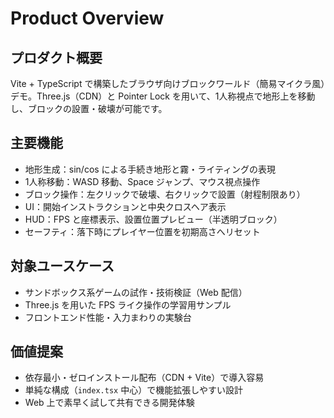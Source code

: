 # Product Overview

## プロダクト概要
Vite + TypeScript で構築したブラウザ向けブロックワールド（簡易マイクラ風）デモ。Three.js（CDN）と Pointer Lock を用いて、1人称視点で地形上を移動し、ブロックの設置・破壊が可能です。

## 主要機能
- 地形生成：sin/cos による手続き地形と霧・ライティングの表現
- 1人称移動：WASD 移動、Space ジャンプ、マウス視点操作
- ブロック操作：左クリックで破壊、右クリックで設置（射程制限あり）
- UI：開始インストラクションと中央クロスヘア表示
 - HUD：FPS と座標表示、設置位置プレビュー（半透明ブロック）
 - セーフティ：落下時にプレイヤー位置を初期高さへリセット

## 対象ユースケース
- サンドボックス系ゲームの試作・技術検証（Web 配信）
- Three.js を用いた FPS ライク操作の学習用サンプル
- フロントエンド性能・入力まわりの実験台

## 価値提案
- 依存最小・ゼロインストール配布（CDN + Vite）で導入容易
- 単純な構成（`index.tsx` 中心）で機能拡張しやすい設計
- Web 上で素早く試して共有できる開発体験

